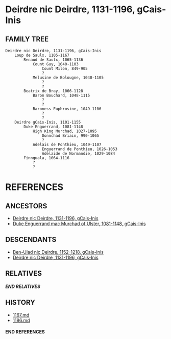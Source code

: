 # Deirdre nic Deirdre, 1131-1196, gCais-Inis

## FAMILY TREE

```
Deirdre nic Deirdre, 1131-1196, gCais-Inis
    Loup de Saulx, 1105-1167
        Renaud de Saulx, 1065-1136
            Count Guy, 1040-1103
                Count Milon, 849-905
                ?
            Melusine de Bolougne, 1040-1105
                ?
                ?
        Beatrix de Bray, 1066-1128
            Baron Bouchard, 1048-1115
                ?
                ?
            Baroness Euphrosine, 1049-1106
                ?
                ?
    Deirdre gCais-Inis, 1101-1155
        Duke Enguerrand, 1081-1148
            High King Murchad, 1027-1095
                Donnchad Briain, 990-1065
                ?
            Adelais de Ponthieu, 1049-1107
                Enguerrand de Ponthieu, 1026-1053
                Adelaide de Normandie, 1029-1084
        Finnguala, 1064-1116
            ?
            ?
```


# REFERENCES

## ANCESTORS
* [Deirdre nic Deirdre, 1131-1196, gCais-Inis](deirdre_nic_deirdre_1131.md)
* [Duke Enguerrand mac Murchad of Ulster, 1081-1148, gCais-Inis](enguerrand_mac_murchad_1081.md)

## DESCENDANTS
* [Ben-Ulad nic Deirdre, 1152-1218, gCais-Inis](ben-ulad_nic_deirdre_1152.md)
* [Deirdre nic Deirdre, 1131-1196, gCais-Inis](deirdre_nic_deirdre_1131.md)

## RELATIVES

##### END RELATIVES 
## HISTORY
* [1167.md](../h/1167.md)
* [1186.md](../h/1186.md)

#### END REFERENCES
